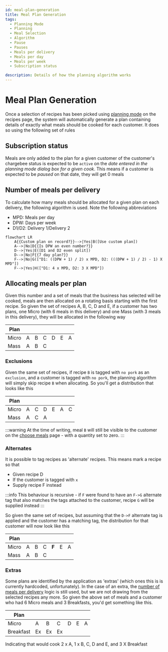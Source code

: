 ```yaml
---
id: meal-plan-generation
title: Meal Plan Generation
tags:
  - Planning Mode
  - Planning
  - Meal Selection
  - Algorithm
  - Pause
  - Pauses
  - Meals per delivery
  - Meals per day
  - Meals per week
  - Subscription status

description: Details of how the planning algorithm works
---
```


# Meal Plan Generation

Once a selection of recipes has been picked using [planning mode](../Pages/recipes.md#planning-mode) on the recipes page, the system will automatically generate a plan containing details of exactly what meals should be cooked for each customer. It does so using the following set of rules

## Subscription status

Meals are only added to the plan for a given customer of the customer's chargebee status is expected to be `active` on the _date entered in the planning mode dialog box for a given cook_. This means if a customer is expected to be _paused_ on that date, they will get 0 meals

## Number of meals per delivery

To calculate how many meals should be allocated for a given plan on each delivery, the following algorithm is used. Note the following abbreviations

- MPD: Meals per day
- DPW: Days per week
- D1/D2: Delivery 1/Delivery 2

```mermaid
flowchart LR
    A{{Custom plan on record?}}-->|Yes|B([Use custom plan])
    A-->|No|D{{Is DPW an even number?}}
    D-->|Yes|E([D1 and D2 even split])
    D-->|No|F{{7 day plan?}}
    F-->|No|G(["D1: ((DPW + 1) / 2) x MPD, D2: (((DPW + 1) / 2) - 1) X MPD"])
    F-->|Yes|H(["D1: 4 x MPD, D2: 3 X MPD"])
```

## Allocating meals per plan

Given this number and a set of meals that the business has selected will be cooked, meals are then allocated on a rotating basis starting with the first recipe. So given the set of recipes A, B, C, D and E, if a customer has two plans, one Micro (with 6 meals in this delivery) and one Mass (with 3 meals in this delivery), they will be allocated in the following way

| Plan  |     |     |     |     |     |     |
| ----- | --- | --- | --- | --- | --- | --- |
| Micro | A   | B   | C   | D   | E   | A   |
| Mass  | A   | B   | C   |     |     |     |

### Exclusions

Given the same set of recipes, if recipe `B` is tagged with `no pork` as an `exclusion`, and a customer is tagged with `no pork`, the planning algorithm will simply skip recipe `B` when allocating. So you'll get a distribution that looks like this

| Plan  |     |     |     |     |     |     |
| ----- | --- | --- | --- | --- | --- | --- |
| Micro | A   | C   | D   | E   | A   | C   |
| Mass  | A   | C   | A   |     |     |     |

:::warning
At the time of writing, meal `B` will still be visible to the customer on the [choose meals](../Pages/choose-meals.md) page - with a quantity set to zero.
:::

### Alternates

It is possible to tag recipes as 'alternate' recipes. This means mark a recipe so that

- Given recipe D
- If the customer is tagged with `x`
- Supply recipe F instead

:::info
This behaviour is recursive - if `F` were found to have an `F->G` alternate tag that also matches the tags attached to the customer, recipe `G` will be supplied instead
:::

So given the same set of recipes, but assuming that the `D->F` alternate tag is applied and the customer has a matching tag, the distribution for that customer will now look like this

| Plan  |     |     |     |       |     |     |
| ----- | --- | --- | --- | ----- | --- | --- |
| Micro | A   | B   | C   | **F** | E   | A   |
| Mass  | A   | B   | C   |       |     |     |

### Extras

Some plans are identified by the application as 'extras' (which ones this is is currently hardcoded, unfortunately). In the case of an extra, the [number of meals per delivery](#number-of-meals-per-delivery) logic is still used, but we are not drawing from the selected recipes any more. So given the above set of meals and a customer who had 6 Micro meals and 3 Breakfasts, you'd get something like this.

| Plan      |     |     |     |     |     |     |
| --------- | --- | --- | --- | --- | --- | --- |
| Micro     | A   | B   | C   | D   | E   | A   |
| Breakfast | Ex  | Ex  | Ex  |     |     |     |

Indicating that would cook 2 x A, 1 x B, C, D and E, and 3 X Breakfast
